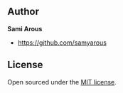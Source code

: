 ## Author

**Sami Arous**

- <https://github.com/samyarous>


## License

Open sourced under the [MIT license](LICENSE.md).
